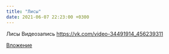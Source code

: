 ```yaml
---
title: "Лисы"
date: 2021-06-07 22:23:00 +0300
---
```


Лисы
Видеозапись
https://vk.com/video-34491914_456239311

[Вложение](https://vk.com/video-34491914_456239311)
